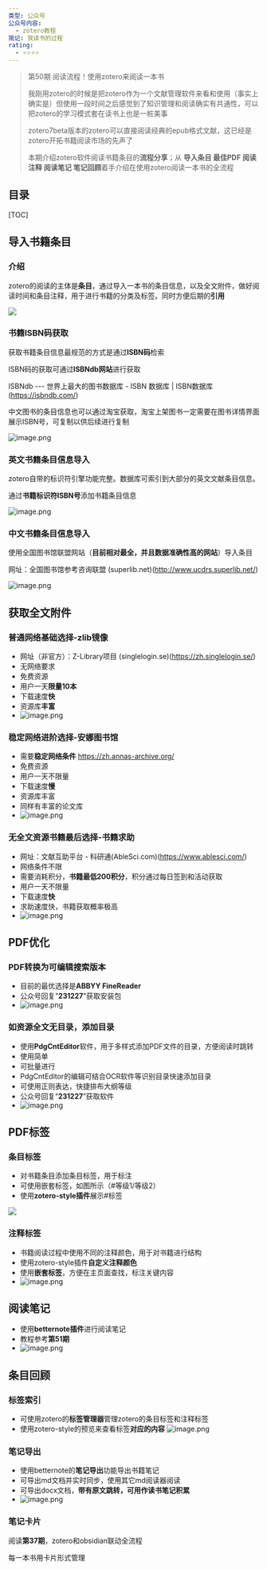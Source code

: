 ```yaml
---
类型: 公众号
公众号内容:
  - zotero教程
简记: 我读书的过程
rating:
  - ⭐⭐⭐⭐
---
```


>第50期 阅读流程！使用zotero来阅读一本书
>
>我刚用zotero的时候是把zotero作为一个文献管理软件来看和使用（事实上确实是）但使用一段时间之后感觉到了知识管理和阅读确实有共通性，可以把zotero的学习模式套在读书上也是一桩美事
>
>zotero7beta版本的zotero可以直接阅读经典的epub格式文献，这已经是zotero开拓书籍阅读市场的先声了
>
>本期介绍zotero软件阅读书籍条目的**流程分享**；从 **导入条目 最佳PDF 阅读注释 阅读笔记 笔记回顾**着手介绍在使用zotero阅读一本书的全流程

## 目录

[TOC]

## 导入书籍条目

### 介绍

zotero的阅读的主体是**条目**，通过导入一本书的条目信息，以及全文附件，做好阅读时间和条目注释，用于进行书籍的分类及标签。同时方便后期的**引用**

![](https://pic-go-42.oss-cn-guangzhou.aliyuncs.com/img/20231227162258.png)

### 书籍ISBN码获取

获取书籍条目信息最规范的方式是通过**ISBN码**检索

ISBN码的获取可通过**ISBNdb网站**进行获取

ISBNdb --- 世界上最大的图书数据库 - ISBN 数据库 | ISBN数据库(https://isbndb.com/)

中文图书的条目信息也可以通过淘宝获取，淘宝上架图书一定需要在图书详情界面展示ISBN号，可复制以供后续进行复制

![image.png](https://pic-go-42.oss-cn-guangzhou.aliyuncs.com/img/20231227163618.png)

### 英文书籍条目信息导入

zotero自带的标识符引擎功能完整。数据库可索引到大部分的英文文献条目信息。

通过**书籍标识符ISBN号**添加书籍条目信息

![image.png](https://pic-go-42.oss-cn-guangzhou.aliyuncs.com/img/20231227162557.png)

### 中文书籍条目信息导入

使用全国图书馆联盟网站（**目前相对最全，并且数据准确性高的网站**）导入条目

网址：全国图书馆参考咨询联盟 (superlib.net)(http://www.ucdrs.superlib.net/)

![image.png](https://pic-go-42.oss-cn-guangzhou.aliyuncs.com/img/20231227163232.png)

## 获取全文附件

### 普通网络基础选择-zlib镜像

- 网址（非官方）：Z-Library项目 (singlelogin.se)(https://zh.singlelogin.se/)
- 无网络要求
- 免费资源
- 用户一天**限量10本**
- 下载速度**快**
- 资源库**丰富**
- ![image.png](https://pic-go-42.oss-cn-guangzhou.aliyuncs.com/img/20231227164831.png)

### 稳定网络进阶选择-安娜图书馆

- 需要**稳定网络条件** https://zh.annas-archive.org/
- 免费资源
- 用户一天不限量
- 下载速度**慢**
- 资源库丰富
- 同样有丰富的论文库
- ![image.png](https://pic-go-42.oss-cn-guangzhou.aliyuncs.com/img/20231227165003.png)

### 无全文资源书籍最后选择-书籍求助

- 网址：文献互助平台 - 科研通(AbleSci.com)(https://www.ablesci.com/)
- 网络条件不限
- 需要消耗积分，**书籍最低200积分**，积分通过每日签到和活动获取
- 用户一天不限量
- 下载速度**快**
- 求助速度快，书籍获取概率极高
- ![image.png](https://pic-go-42.oss-cn-guangzhou.aliyuncs.com/img/20231227165219.png)

## PDF优化

### PDF转换为可编辑搜索版本

- 目前的最优选择是**ABBYY FineReader**
- 公众号回复"**231227**"获取安装包
- ![image.png](https://pic-go-42.oss-cn-guangzhou.aliyuncs.com/img/20231227170051.png)

### 如资源全文无目录，添加目录

- 使用**PdgCntEditor**软件，用于多样式添加PDF文件的目录，方便阅读时跳转
- 使用简单
- 可批量进行
- PdgCntEditor的编辑可结合OCR软件等识别目录快速添加目录
- 可使用正则表达，快捷排布大纲等级
- 公众号回复“**231227**”获取软件
- ![image.png](https://pic-go-42.oss-cn-guangzhou.aliyuncs.com/img/20231227171040.png)

## PDF标签

### 条目标签

- 对书籍条目添加条目标签，用于标注
- 可使用嵌套标签，如图所示（\#等级1/等级2）
- 使用**zotero-style插件**展示#标签

![](https://pic-go-42.oss-cn-guangzhou.aliyuncs.com/img/20231227171545.png)

### 注释标签

- 书籍阅读过程中使用不同的注释颜色，用于对书籍进行结构
- 使用zotero-style插件**自定义注释颜色**
- 使用**嵌套标签**，方便在主页面查找，标注关键内容
- ![image.png](https://pic-go-42.oss-cn-guangzhou.aliyuncs.com/img/20231227172247.png)

## 阅读笔记

- 使用**betternote插件**进行阅读笔记
- 教程参考**第51期**
- ![image.png](https://pic-go-42.oss-cn-guangzhou.aliyuncs.com/img/20231227173511.png)

## 条目回顾

### 标签索引

- 可使用zotero的**标签管理器**管理zotero的条目标签和注释标签
- 使用zotero-style的预览来查看标签**对应的内容**
![image.png](https://pic-go-42.oss-cn-guangzhou.aliyuncs.com/img/20231227172942.png)

### 笔记导出

- 使用betternote的**笔记导出**功能导出书籍笔记
- 可导出md文档并实时同步，使用其它md阅读器阅读
- 可导出docx文档，**带有原文跳转，可用作读书笔记积累**
- ![image.png](https://pic-go-42.oss-cn-guangzhou.aliyuncs.com/img/20231227173540.png)

### 笔记卡片

阅读**第37期**，zotero和obsidian联动全流程

每一本书用卡片形式管理
